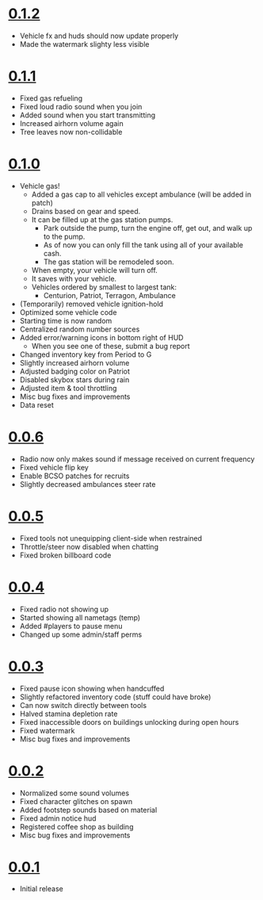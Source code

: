 # [0.1.2](#0.1.2) <!--1/22/2021-->
- Vehicle fx and huds should now update properly
- Made the watermark slighty less visible

# [0.1.1](#0.1.1) <!--1/21/2021-->
- Fixed gas refueling
- Fixed loud radio sound when you join
- Added sound when you start transmitting
- Increased airhorn volume again
- Tree leaves now non-collidable

# [0.1.0](#0.1.0) <!--1/21/2021-->
- Vehicle gas!
    - Added a gas cap to all vehicles except ambulance (will be added in patch)
    - Drains based on gear and speed. 
    - It can be filled up at the gas station pumps.
        - Park outside the pump, turn the engine off, get out, and walk up to the pump.
        - As of now you can only fill the tank using all of your available cash.
        - The gas station will be remodeled soon.
    - When empty, your vehicle will turn off.
    - It saves with your vehicle.
    - Vehicles ordered by smallest to largest tank:
        - Centurion, Patriot, Terragon, Ambulance
- (Temporarily) removed vehicle ignition-hold
- Optimized some vehicle code
- Starting time is now random
- Centralized random number sources
- Added error/warning icons in bottom right of HUD
    - When you see one of these, submit a bug report
- Changed inventory key from Period to G
- Slightly increased airhorn volume
- Adjusted badging color on Patriot
- Disabled skybox stars during rain
- Adjusted item & tool throttling
- Misc bug fixes and improvements
- Data reset

# [0.0.6](#0.0.6) <!--1/19/2021-->
- Radio now only makes sound if message received on current frequency
- Fixed vehicle flip key
- Enable BCSO patches for recruits
- Slightly decreased ambulances steer rate

# [0.0.5](#0.0.5) <!--1/19/2021-->
- Fixed tools not unequipping client-side when restrained
- Throttle/steer now disabled when chatting
- Fixed broken billboard code

# [0.0.4](#0.0.4) <!--1/19/2021-->
- Fixed radio not showing up
- Started showing all nametags (temp)
- Added #players to pause menu
- Changed up some admin/staff perms

# [0.0.3](#0.0.3) <!--1/18/2021-->
- Fixed pause icon showing when handcuffed
- Slightly refactored inventory code (stuff could have broke)
- Can now switch directly between tools
- Halved stamina depletion rate
- Fixed inaccessible doors on buildings unlocking during open hours
- Fixed watermark
- Misc bug fixes and improvements

# [0.0.2](#0.0.2) <!--1/18/2021-->
- Normalized some sound volumes
- Fixed character glitches on spawn
- Added footstep sounds based on material
- Fixed admin notice hud
- Registered coffee shop as building
- Misc bug fixes and improvements

# [0.0.1](#0.0.1) <!--1/13/2021-->
- Initial release